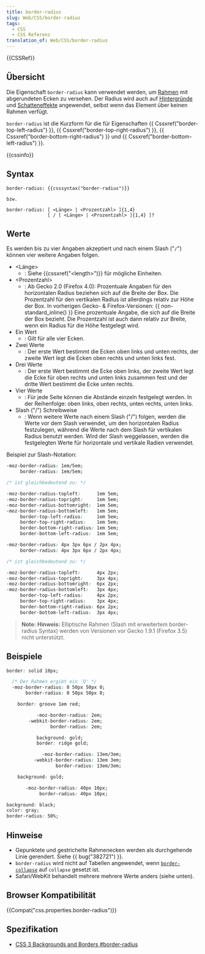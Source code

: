 ```yaml
---
title: border-radius
slug: Web/CSS/border-radius
tags:
  - CSS
  - CSS Referenz
translation_of: Web/CSS/border-radius
---
```

{{CSSRef}}

## Übersicht

Die Eigenschaft `border-radius` kann verwendet werden, um [Rahmen](/de/CSS/border "de/CSS/border") mit abgerundeten Ecken zu versehen. Der Radius wird auch auf [Hintergründe](/de/CSS/background "de/CSS/background") und [Schatteneffekte](/de/CSS/box-shadow "De/CSS/-moz-box-shadow") angewendet, selbst wenn das Element über keinen Rahmen verfügt.

`border-radius` ist die Kurzform für die für Eigenschaften {{ Cssxref("border-top-left-radius") }}, {{ Cssxref("border-top-right-radius") }}, {{ Cssxref("border-bottom-right-radius") }} und {{ Cssxref("border-bottom-left-radius") }}.

{{cssinfo}}

## Syntax

    border-radius: {{csssyntax("border-radius")}}

    bzw.

    border-radius: [ <Länge> | <Prozentzahl> ]{1,4}
                   [ / [ <Länge> | <Prozentzahl> ]{1,4} ]?

## Werte

Es werden bis zu vier Angaben akzeptiert und nach einem Slash ("`/`") können vier weitere Angaben folgen.

- \<Länge>
  - : Siehe {{cssxref("&lt;length&gt;")}} für mögliche Einheiten.
- \<Prozentzahl>
  - : Ab Gecko 2.0 (Firefox 4.0):
    Prozentuale Angaben für den horizontalen Radius beziehen sich auf die Breite der Box. Die Prozentzahl für den vertikalen Radius ist allerdings relativ zur Höhe der Box.
    In vorherigen Gecko- & Firefox-Versionen:
    {{ non-standard_inline() }} Eine prozentuale Angabe, die sich auf die Breite der Box bezieht. Die Prozentzahl ist auch dann relativ zur Breite, wenn ein Radius für die Höhe festgelegt wird.
- Ein Wert
  - : Gilt für alle vier Ecken.
- Zwei Werte
  - : Der erste Wert bestimmt die Ecken oben links und unten rechts, der zweite Wert legt die Ecken oben rechts und unten links fest.
- Drei Werte
  - : Der erste Wert bestimmt die Ecke oben links, der zweite Wert legt die Ecke für oben rechts und unten links zusammen fest und der dritte Wert bestimmt die Ecke unten rechts.
- Vier Werte
  - : Für jede Seite können die Abstände einzeln festgelegt werden. In der Reihenfolge: oben links, oben rechts, unten rechts, unten links.
- Slash ("/") Schreibweise
  - : Wenn weitere Werte nach einem Slash ("/") folgen, werden die Werte vor dem Slash verwendet, um den horizontalen Radius festzulegen, während die Werte nach dem Slash für vertikalen Radius benutzt werden. Wird der Slash weggelassen, werden die festgelegten Werte für horizontale und vertikale Radien verwendet.

Beispiel zur Slash-Notation:

```css
-moz-border-radius: 1em/5em;
     border-radius: 1em/5em;

/* ist gleichbedeutend zu: */

-moz-border-radius-topleft:      1em 5em;
-moz-border-radius-topright:     1em 5em;
-moz-border-radius-bottomright:  1em 5em;
-moz-border-radius-bottomleft:   1em 5em;
     border-top-left-radius:     1em 5em;
     border-top-right-radius:    1em 5em;
     border-bottom-right-radius: 1em 5em;
     border-bottom-left-radius:  1em 5em;
```

```css
-moz-border-radius: 4px 3px 6px / 2px 4px;
     border-radius: 4px 3px 6px / 2px 4px;

/* ist gleichbedeutend zu: */

-moz-border-radius-topleft:      4px 2px;
-moz-border-radius-topright:     3px 4px;
-moz-border-radius-bottomright:  6px 2px;
-moz-border-radius-bottomleft:   3px 4px;
     border-top-left-radius:     4px 2px;
     border-top-right-radius:    3px 4px;
     border-bottom-right-radius: 6px 2px;
     border-bottom-left-radius:  3px 4px;
```

> **Note:** **Hinweis:** Elliptische Rahmen (Slash mit erweitertem border-radius Syntax) werden von Versionen vor Gecko 1.9.1 (Firefox 3.5) nicht unterstützt.

## Beispiele

```css
border: solid 10px;

  /* Der Rahmen ergibt ein 'D' */
  -moz-border-radius: 0 50px 50px 0;
       border-radius: 0 50px 50px 0;
```

```css
    border: groove 1em red;

           -moz-border-radius: 2em;
        -webkit-border-radius: 2em;
                border-radius: 2em;
```

```css
           background: gold;
           border: ridge gold;

             -moz-border-radius: 13em/3em;
          -webkit-border-radius: 13em 3em;
                  border-radius: 13em/3em;
```

```css
    background: gold;

       -moz-border-radius: 40px 10px;
            border-radius: 40px 10px;
```

```css
background: black;
color: gray;
border-radius: 50%;
```

## Hinweise

- Gepunktete und gestrichelte Rahmenecken werden als durchgehende Linie gerendert. Siehe {{ bug("382721") }}.
- `border-radius` wird nicht auf Tabellen angewendet, wenn [`border-collapse`](/de/CSS/border-collapse "de/CSS/border-collapse") auf `collapse` gesetzt ist.
- Safari/WebKit behandelt mehrere mehrere Werte anders (siehe unten).

## Browser Kompatibilität

{{Compat("css.properties.border-radius")}}

## Spezifikation

- [CSS 3 Backgrounds and Borders #border-radius](http://www.w3.org/TR/css3-background/#the-border-radius)
